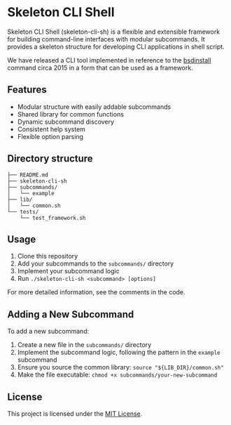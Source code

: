 # Skeleton CLI Shell

Skeleton CLI Shell (skeleton-cli-sh) is a flexible and extensible framework for building command-line interfaces with modular subcommands. It provides a skeleton structure for developing CLI applications in shell script.

We have released a CLI tool implemented in reference to the [bsdinstall](https://man.freebsd.org/cgi/man.cgi?bsdinstall(8)) command circa 2015 in a form that can be used as a framework.

## Features

- Modular structure with easily addable subcommands
- Shared library for common functions
- Dynamic subcommand discovery
- Consistent help system
- Flexible option parsing

## Directory structure

```
├── README.md
├── skeleton-cli-sh
├── subcommands/
│   └── example
├── lib/
│   └── common.sh
└── tests/
    └── test_framework.sh
```

## Usage

1. Clone this repository
2. Add your subcommands to the `subcommands/` directory
3. Implement your subcommand logic
4. Run `./skeleton-cli-sh <subcommand> [options]`

For more detailed information, see the comments in the code.

## Adding a New Subcommand

To add a new subcommand:

1. Create a new file in the `subcommands/` directory
2. Implement the subcommand logic, following the pattern in the `example` subcommand
3. Ensure you source the common library: `source "${LIB_DIR}/common.sh"`
4. Make the file executable: `chmod +x subcommands/your-new-subcommand`

## License

This project is licensed under the [MIT License](./LICENSE).
